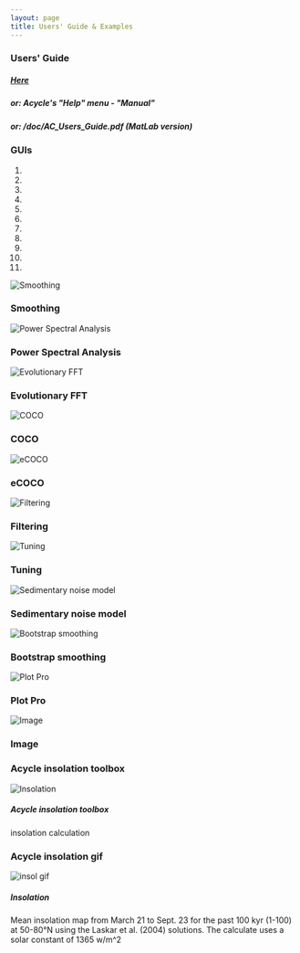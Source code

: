 ```yaml
---
layout: page
title: Users' Guide & Examples
--- 
```

<section id = "project">
    <section id = "guide">
        <div class ="divider"></div>
        <div class = "container">
            <div class="heading">
                <h3>Users' Guide</h3>
                <p><h5> <a href ="https://github.com/mingsongli/acycle/blob/master/doc/AC_Users_Guide.pdf"> Here </a> </h5></p>
                <p><h5> or: Acycle's "Help" menu - "Manual" </h5></p>
                <p><h5> or:    /doc/AC_Users_Guide.pdf  (MatLab version)</h5></p>
            </div>
    <section id = "examples">
        <div class ="divider"></div>
        <div class = "container">
        <div class ="heading">
                <h3>GUIs</h3>
        </div>
        <div id ="myCarousel" class="carousel slide text-center" data-ride="carousel">
            <ol class="carousel-indicators">
                    <li data-target="#myCarousel" data-slide-to="0" class="active"></li>
                    <li data-target="#myCarousel" data-slide-to="1"></li>
                    <li data-target="#myCarousel" data-slide-to="2"></li>
                    <li data-target="#myCarousel" data-slide-to="3"></li>
                    <li data-target="#myCarousel" data-slide-to="4"></li>
                    <li data-target="#myCarousel" data-slide-to="5"></li>
                    <li data-target="#myCarousel" data-slide-to="6"></li>
                    <li data-target="#myCarousel" data-slide-to="7"></li>
                    <li data-target="#myCarousel" data-slide-to="8"></li>
                    <li data-target="#myCarousel" data-slide-to="9"></li>
                    <li data-target="#myCarousel" data-slide-to="10"></li>
                    </ol>
                <div class="carousel-item">
                    <img src="/images/Slide1.jpeg" alt= "Smoothing">
                    <div class="carousel-caption">
                    <h3> Smoothing </h3>
                    </div>
                </div>    
                <div class="carousel-item">
                    <img src="/images/Slide2.jpeg" alt= "Power Spectral Analysis">
                    <div class="carousel-caption">
                    <h3> Power Spectral Analysis </h3>
                    </div>
                </div>        
                <div class="carousel-item">
                    <img src="/images/Slide3.jpeg" alt= "Evolutionary FFT">
                    <div class="carousel-caption">
                    <h3>Evolutionary FFT</h3>
                    </div>
                </div>
                <div class="carousel-item">
                    <img src="/images/Slide4.jpeg" alt= "COCO">
                    <div class="carousel-caption">
                    <h3>COCO</h3>
                    </div>
                </div>
                <div class="carousel-item">
                    <img src="/images/Slide5.jpeg" alt= "eCOCO">
                    <div class="carousel-caption">
                    <h3>eCOCO</h3>
                    </div>
                </div>
                <div class="carousel-item">
                    <img src="/images/Slide6.jpeg" alt= "Filtering">
                    <div class="carousel-caption">
                    <h3>Filtering</h3>
                    </div>
                </div>
                <div class="carousel-item">
                    <img src="/images/Slide7.jpeg" alt= "Tuning">
                    <div class="carousel-caption">
                    <h3>Tuning</h3>
                    </div>
                </div>
                <div class="carousel-item">
                    <img src="/images/Slide8.jpeg" alt= "Sedimentary noise model">
                    <div class="carousel-caption">
                    <h3>Sedimentary noise model</h3>
                    </div>
                </div>
                <div class="carousel-item">
                    <img src="/images/Slide9.jpeg" alt= "Bootstrap smoothing">
                    <div class="carousel-caption">
                    <h3>Bootstrap smoothing</h3>
                    </div>
                </div>
                <div class="carousel-item">
                    <img src="/images/Slide11.jpeg" alt= "Plot Pro">
                    <div class="carousel-caption">
                    <h3>Plot Pro</h3>
                    </div>
                </div>
                <div class="carousel-item">
                    <img src="/images/Slide12.jpeg" alt= "Image">
                    <div class="carousel-caption">
                    <h3>Image</h3>
                    </div>
                </div>
            <a class="carousel-control-prev" href="#myCarousel" data-slide="prev" role="button"> <span class="fa fa-arrow-left" id = "home"></span></a>
            <a class="carousel-control-next " href="#myCarousel" data-slide="next" role="button"> <span class="fa fa-arrow-right" id = "home"></span></a>
        </div>
        </div>
    </section>
    <section id = "Setup">
        <div class ="divider"></div>
        <div class = "container">
            <div id = "imaging">
                <div class="heading">
                        <h3>Acycle insolation toolbox</h3>
                </div>
                <img src="images/2.acycle-insolationS.gif" alt ="Insolation">
                <h5> Acycle insolation toolbox</h5>
                <p> insolation calculation</p>
            </div>
        </div>
    </section>
    <section id = "inso">
        <div class ="divider"></div>
        <div class = "container">
            <div id = "imaging">
                <div class="heading">
                        <h3>Acycle insolation gif </h3>
                </div>
                <img src="images/Insol-t-1-100ka-day-80-264-lat-50-80-meandaily-La04.gif" alt ="insol gif">
                <h5 > Insolation </h5>
                <p>Mean insolation map from March 21 to Sept. 23 for the past 100 kyr (1-100) at 50-80°N using the Laskar et al. (2004) solutions. The calculate uses a solar constant of 1365 w/m^2</p>
            </div>
        </div>
    </section>
</section>
